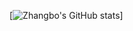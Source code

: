 [![Zhangbo's GitHub stats](https://github-readme-stats.vercel.app/api?username=zhangbo9674&show_icons=true&theme=gruvbox)]
